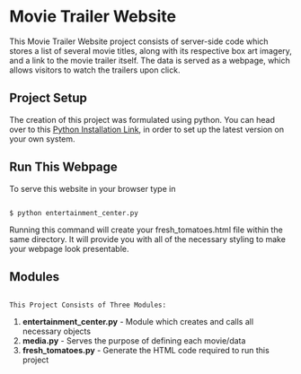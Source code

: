 # Movie Trailer Website

This Movie Trailer Website project consists of server-side code which stores a list of several movie titles, along with its respective box art imagery, and a link to the movie trailer itself. The data is served as a webpage, which allows visitors to watch the trailers upon click.

## Project Setup

The creation of this project was formulated using python. You can head over to this [Python Installation Link](https://docs.python.org/2/using/), in order to set up the latest version on your own system. 

## Run This Webpage

To serve this website in your browser type in

  
  ``` 
  
  $ python entertainment_center.py
  
  ```
 Running this command will create your fresh_tomatoes.html file within the same directory. It will provide you with all of the necessary      styling to make your webpage look presentable. 
 
 ## Modules 
 
  ```
  
 This Project Consists of Three Modules: 
 
  ```
 
  1) __entertainment_center.py__ - Module which creates and calls all necessary objects 
  2) __media.py__ - Serves the purpose of defining each movie/data
  3) __fresh_tomatoes.py__ - Generate the HTML code required to run this project
  
 
  
